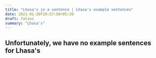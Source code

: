 ```yaml
---
title: "Lhasa's in a sentence | Lhasa's example sentences"
date: 2021-01-20T19:57:50+05:30
draft: falses
summary: "Lhasa's"
---
```

## Unfortunately, we have no example sentences for Lhasa's                 
